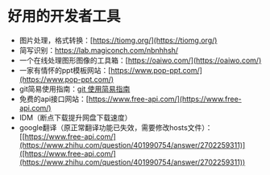 # 好用的开发者工具

- 图片处理，格式转换：[https://tiomg.org/](https://tiomg.org/)
- 简写识别：https://lab.magiconch.com/nbnhhsh/
- 一个在线处理图形图像的工具箱：[https://oaiwo.com/](https://oaiwo.com/)
- 一家有情怀的ppt模板网站：[https://www.pop-ppt.com/](https://www.pop-ppt.com/)
- git简易使用指南：[git 使用简易指南](https://www.bootcss.com/p/git-guide/)
- 免费的api接口网站：[https://www.free-api.com/](https://www.free-api.com/)
- IDM（断点下载提升网盘下载速度）
- google翻译（原正常翻译功能已失效，需要修改hosts文件）：[[https://www.free-api.com/](https://www.zhihu.com/question/401990754/answer/2702259311)]([https://www.free-api.com/](https://www.zhihu.com/question/401990754/answer/2702259311))

